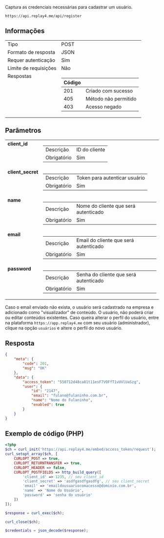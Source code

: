Captura as credenciais necessárias para cadastrar um usuário.

```
https://api.replay4.me/api/register
```

## Informações

<table>
    <tbody>
        <tr>
            <td>Tipo</td>
            <td>POST</td>
        </tr>
        <tr>
            <td>Formato de resposta</td>
            <td>JSON</td>
        </tr>
        <tr>
            <td>Requer autenticação</td>
            <td>Sim</td>
        </tr>
        <tr>
            <td>Limite de requisições</td>
            <td>Não</td>
        </tr>
        <tr>
            <td valign="top">Respostas</td>
            <td>
                <table>
                    <thead>
                        <tr>
                            <th>Código</th>
                            <th></th>
                        </tr>
                    </thead>
                    <tbody>
                        <tr>
                            <td>201</td>
                            <td>Criado com sucesso</td>
                        </tr>
                        <tr>
                            <td>405</td>
                            <td>Método não permitido</td>
                        </tr>
                        <tr>
                            <td>403</td>
                            <td>Acesso negado</td>
                        </tr>
                    </tbody>
                </table>
            </td>
        </tr>
    </tbody>
</table>

## Parâmetros

<table>
    <tbody>
        <tr>
            <td valign="top"><strong>client_id</strong></td>
            <td>
                <table>
                    <tr>
                        <td>Descrição</td>
                        <td>ID do cliente</td>
                    </tr>
                    <tr>
                        <td>Obrigatório</td>
                        <td>Sim</td>
                    </tr>
                </table>
            </td>
        </tr>
        <tr>
            <td valign="top"><strong>client_secret</strong></td>
            <td>
                <table>
                    <tr>
                        <td>Descrição</td>
                        <td>Token para autenticar usuário</td>
                    </tr>
                    <tr>
                        <td>Obrigatório</td>
                        <td>Sim</td>
                    </tr>
                </table>
            </td>
        </tr>
        <tr>
            <td valign="top"><strong>name</strong></td>
            <td>
                <table>
                    <tr>
                        <td>Descrição</td>
                        <td>Nome do cliente que será autenticado</td>
                    </tr>
                    <tr>
                        <td>Obrigatório</td>
                        <td>Sim</td>
                    </tr>
                </table>
            </td>
        </tr>
        <tr>
            <td valign="top"><strong>email</strong></td>
            <td>
                <table>
                    <tr>
                        <td>Descrição</td>
                        <td>Email do cliente que será autenticado</td>
                    </tr>
                    <tr>
                        <td>Obrigatório</td>
                        <td>Sim</td>
                    </tr>
                </table>
            </td>
        </tr>
        <tr>
            <td valign="top"><strong>password</strong></td>
            <td>
                <table>
                    <tr>
                        <td>Descrição</td>
                        <td>Senha do cliente que será autenticado</td>
                    </tr>
                    <tr>
                        <td>Obrigatório</td>
                        <td>Sim</td>
                    </tr>
                </table>
            </td>
        </tr>
    </tbody>
</table>

Caso o email enviado não exista, o usuário será cadastrado na empresa e adicionado como "visualizador" de conteúdo.
O usuário, não poderá criar ou editar conteúdos existentes. Caso queira alterar o perfil do usuário, entre na plataforma `https://app.replay4.me` com
seu usuário (administrador), clique na opção `usuários` e altere o perfil do novo usuário.

## Resposta

```json
{
    "meta": {
        "code": 201,
        "msg": "OK"
    },
    "data": {
        "access_token": "550712d48ca81t11esF7VOFfT1vUVlUaSzg",
        "user": {
            "id": "2147",
            "email": "fulano@fulaninho.com.br",
            "name": "Nome do Fulaninho",
            "enabled": true
        }
    }
}
```



## Exemplo de código (PHP)

```php
<?php
$ch = curl_init('https://api.replay4.me/embed/access_token/request');
curl_setopt_array($ch, [
    CURLOPT_POST => true,
    CURLOPT_RETURNTRANSFER => true,
    CURLOPT_HEADER => false,
    CURLOPT_POSTFIELDS => http_build_query([
        'client_id' => 1235, // seu client_id
        'client_secret' => 'asdfgasdfgasdfg', // seu client_secret
        'email' => 'emaildousuariocomacesso@dominio.com.br',
        'name' => 'Nome do Usuário',
        'password' => 'senha do usuário'
    ])
]);

$response = curl_exec($ch);

curl_close($ch);

$credentials = json_decode($response);
```